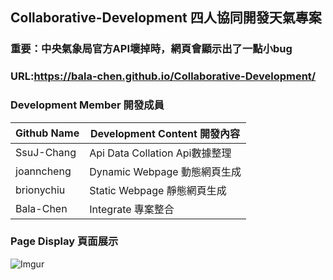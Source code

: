 ## Collaborative-Development 四人協同開發天氣專案

### 重要：中央氣象局官方API壞掉時，網頁會顯示出了一點小bug

### URL:https://bala-chen.github.io/Collaborative-Development/

### Development Member 開發成員

Github Name   |Development Content 開發內容
--------------|-------------------------------
SsuJ-Chang    |Api Data Collation  Api數據整理
joanncheng    |Dynamic Webpage     動態網頁生成
brionychiu    |Static Webpage      靜態網頁生成
Bala-Chen     |Integrate           專案整合     

### Page Display 頁面展示

![Imgur](https://i.imgur.com/iNi1J31.png)
